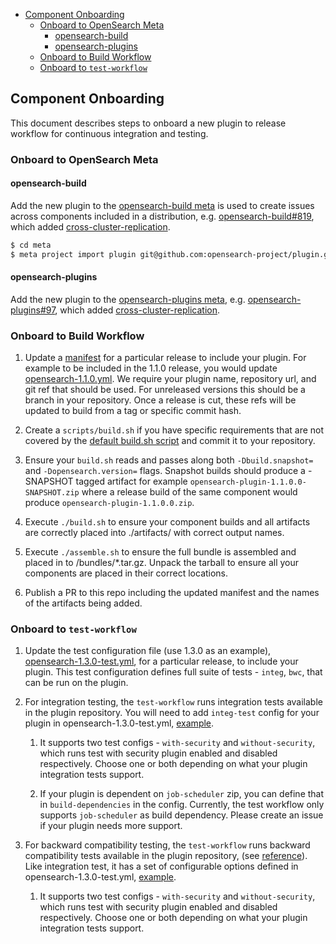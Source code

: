 
- [Component Onboarding](#component-onboarding)
  - [Onboard to OpenSearch Meta](#onboard-to-opensearch-meta)
    - [opensearch-build](#opensearch-build)
    - [opensearch-plugins](#opensearch-plugins)
  - [Onboard to Build Workflow](#onboard-to-build-workflow)
  - [Onboard to `test-workflow`](#onboard-to-test-workflow)
  
## Component Onboarding

This document describes steps to onboard a new plugin to release workflow for continuous integration and testing.

### Onboard to OpenSearch Meta

#### opensearch-build

Add the new plugin to the [opensearch-build meta](meta/README.md) is used to create issues across components included in a distribution, e.g. [opensearch-build#819](https://github.com/opensearch-project/opensearch-build/pull/819), which added [cross-cluster-replication](https://github.com/opensearch-project/cross-cluster-replication).

```bash
$ cd meta
$ meta project import plugin git@github.com:opensearch-project/plugin.git
```

#### opensearch-plugins

Add the new plugin to the [opensearch-plugins meta](https://github.com/opensearch-project/opensearch-plugins/blob/main/META.md), e.g. [opensearch-plugins#97](https://github.com/opensearch-project/opensearch-plugins/pull/97), which added [cross-cluster-replication](https://github.com/opensearch-project/cross-cluster-replication).


### Onboard to Build Workflow

1. Update a [manifest](/manifests) for a particular release to include your plugin.  For example to be included in the 1.1.0 release, you would update [opensearch-1.1.0.yml](/manifests/1.1.0/opensearch-1.1.0.yml). We require your plugin name, repository url, and git ref that should be used. For unreleased versions this should be a branch in your repository.  Once a release is cut, these refs will be updated to build from a tag or specific commit hash.

2. Create a `scripts/build.sh` if you have specific requirements that are not covered by the [default build.sh script](/scripts/default/opensearch/build.sh) and commit it to your repository.

3. Ensure your `build.sh` reads and passes along both `-Dbuild.snapshot=` and `-Dopensearch.version=` flags.  Snapshot builds should produce a -SNAPSHOT tagged artifact for example `opensearch-plugin-1.1.0.0-SNAPSHOT.zip` where a release build of the same component would produce `opensearch-plugin-1.1.0.0.zip`.

4. Execute `./build.sh` to ensure your component builds and all artifacts are correctly placed into ./artifacts/ with correct output names.

5. Execute `./assemble.sh` to ensure the full bundle is assembled and placed in to /bundles/*.tar.gz.  Unpack the tarball to ensure all your components are placed in their correct locations.

6. Publish a PR to this repo including the updated manifest and the names of the artifacts being added.

### Onboard to `test-workflow`

1. Update the test configuration file (use 1.3.0 as an example), [opensearch-1.3.0-test.yml](manifests/1.3.0/opensearch-1.3.0-test.yml), for a particular release, to include your plugin. This test configuration defines full suite of tests - `integ`, `bwc`, that can be run on the plugin.

2. For integration testing, the `test-workflow` runs integration tests available in the plugin repository. You will need to add `integ-test` config for your plugin in opensearch-1.3.0-test.yml, [example](manifests/1.3.0/opensearch-dashboards-1.3.0-test.yml).
   
    1. It supports two test configs - `with-security` and `without-security`, which runs test with security plugin enabled and disabled respectively. Choose one or both depending on what your plugin integration tests support.
   
    2. If your plugin is dependent on `job-scheduler` zip, you can define that in `build-dependencies` in the config. Currently, the test workflow only supports `job-scheduler` as build dependency. Please create an issue if your plugin needs more support.

3. For backward compatibility testing, the `test-workflow` runs backward compatibility tests available in the plugin repository, (see [reference]((https://github.com/opensearch-project/anomaly-detection/blob/d9a122d05282f7efc1e24c61d64f18dec0fd47af/build.gradle#L428))). Like integration test, it has a set of configurable options defined in opensearch-1.3.0-test.yml, [example](manifests/1.3.0/opensearch-1.3.0-test.yml).

    1. It supports two test configs - `with-security` and `without-security`, which runs test with security plugin enabled and disabled respectively. Choose one or both depending on what your plugin integration tests support.